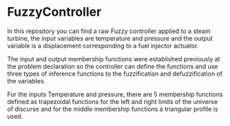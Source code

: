 # FuzzyController

In this repository you can find a raw Fuzzy controller applied to a steam turbine, the input variables are temperature and pressure and the output variable is a displacement corresponding to a fuel injector actuator.

The input and output membership functions were established previously at the problem declaration so the controller can define the functions and use three types of inference functions to the fuzzification and defuzzification of the variables.

For the inputs Temperature and pressure, there are 5 membership functions defined as trapezoidal functions for the left and right limits of the universe of discurse and for the middle membership functions a triangular profile is used.

